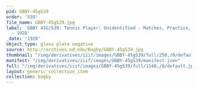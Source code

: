```yaml
---
pid: GBBY-45g539
order: '539'
file_name: GBBY-45g539.jpg
label: 'GBBY 45G/539: Tennis Player: Unidentified - Matches, Practice, and Posed Action
  - 1928'
_date: '1928'
object_type: glass plate negative
source: http://archives.nd.edu/Bagby/GBBY-45g539.jpg
thumbnail: "/img/derivatives/iiif/images/GBBY-45g539/full/250,/0/default.jpg"
manifest: "/img/derivatives/iiif/images/GBBY-45g539/manifest.json"
full: "/img/derivatives/iiif/images/GBBY-45g539/full/1140,/0/default.jpg"
layout: generic_collection_item
collection: bagby
---
```

